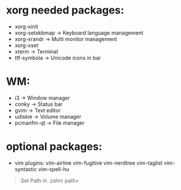 # xorg needed packages:
 - xorg-xinit
 - xorg-setxkbmap   -> Keyboard language management
 - xorg-xrandr      -> Multi monitor management
 - xorg-xset
 - xterm            -> Terminal
 - ttf-symbola      -> Unicode icons in bar

# WM:
 - i3               -> Window manager
 - conky            -> Status bar
 - gvim             -> Text editor
 - udiskie          -> Volume manager
 - pcmanfm-qt       -> File manager

# optional packages:
 - vim plugins: vim-airline vim-fugitive vim-nerdtree vim-taglist vim-syntastic vim-spell-hu

> Set Path in .zshrc path=
